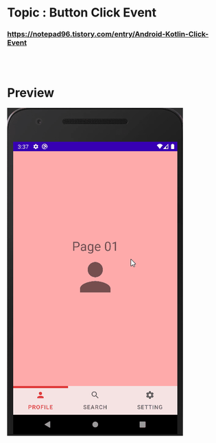 # Topic : Button Click Event


### https://notepad96.tistory.com/entry/Android-Kotlin-Click-Event


<br><br>

# Preview

![preview](preview.gif)

